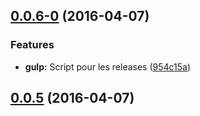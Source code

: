 <a name="0.0.6-0"></a>
## [0.0.6-0](https://github.com/gtoubiana/acte/compare/v0.0.4...v0.0.6-0) (2016-04-07)


### Features

* **gulp:** Script pour les releases ([954c15a](https://github.com/gtoubiana/acte/commit/954c15a))



<a name="0.0.5"></a>
## [0.0.5](https://github.com/gtoubiana/acte/compare/v0.0.4...v0.0.5) (2016-04-07)




